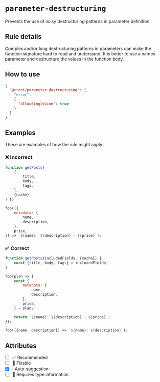 # `parameter-destructuring`

Prevents the use of noisy destructuring patterns in parameter definition.

## Rule details

Complex and/or long destructuring patterns in parameters can make the function signature hard to read and understand.
It is better to use a names parameter and destructure the values in the function body. 

## How to use

```json
{
  "@croct/parameter-destructuring": [
    "error",
    {
      "allowSingleLine": true
    }
  ]
}
```

## Examples

These are examples of how the rule might apply:

### ❌ Incorrect

```js
function getPosts(
    {
        title,
        body,
        tags,
    },
    {cache},
) {}
```

```js
foo(({
    metadata: {
        name,
        description,
    },
    price,
}) => `${name}: ${description} - ${price}`);
```

### ✅ Correct

```js
function getPosts(includedFields, {cache}) {
    const {title, body, tags} = includedFields;
}
```

```js
foo(plan => {
    const {
        metadata: {
            name,
            description,
        },
        price,
    } = plan;

    return `${name}: ${description} - ${price}`;
});
```

```js
foo(({name, description}) => `${name}: ${description}`);
```

## Attributes

- [ ] ✅ Recommended
- [ ] 🔧 Fixable
- [x] ℹ️ Auto-suggestion
- [ ] 💭 Requires type information
